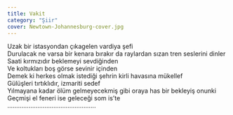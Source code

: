 ```yaml
---
title: Vakit
category: "Şiir"
cover: Newtown-Johannesburg-cover.jpg
---
```


Uzak bir istasyondan çıkagelen vardiya şefi<br />
Durulacak ne varsa bir kenara bırakır da raylardan sızan tren seslerini dinler<br />
Saati kırmızıdır beklemeyi sevdiğinden<br />
Ve koltukları boş görse sevinir içinden<br />
Demek ki herkes olmak istediği şehrin kirli havasına mükellef<br />
Gülüşleri tırtıklıdır, izmariti sedef<br />
Yılmayana kadar ölüm gelmeyecekmiş gibi oraya has bir bekleyiş onunki<br />
Geçmişi el feneri ise geleceği som is’te<br />
…………………………………………..<br />
